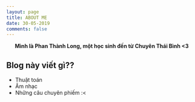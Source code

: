 ```yaml
---
layout: page
title: ABOUT ME
date: 30-05-2019
comments: false
---
```

    
<center><b> Mình là Phan Thành Long, một học sinh đến từ Chuyên Thái Bình <3 </b></center>

## Blog này viết gì??
* Thuật toán
* Âm nhạc
* Những câu chuyên phiếm :<
